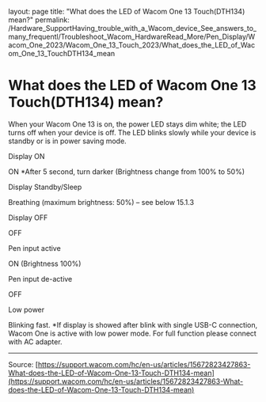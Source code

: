 layout: page
title: "What does the LED of Wacom One 13 Touch(DTH134) mean?"
permalink: /Hardware_SupportHaving_trouble_with_a_Wacom_device_See_answers_to_many_frequentl/Troubleshoot_Wacom_HardwareRead_More/Pen_Display/Wacom_One_2023/Wacom_One_13_Touch_2023/What_does_the_LED_of_Wacom_One_13_TouchDTH134_mean

# What does the LED of Wacom One 13 Touch(DTH134) mean?

When your Wacom One 13 is on, the power LED stays dim white; the LED turns off when your device is off. The LED blinks slowly while your device is standby or is in power saving mode.









Display ON




ON
*After 5 second, turn darker (Brightness change from 100% to 50%)






Display Standby/Sleep




Breathing (maximum brightness: 50%) – see below 15.1.3






Display OFF




OFF






Pen input active




ON (Brightness 100%)






Pen input de-active




OFF






Low power




Blinking fast.
*If display is showed after blink with single USB-C connection, Wacom One is active with low power mode. For full function please connect with AC adapter.

---
Source: [https://support.wacom.com/hc/en-us/articles/15672823427863-What-does-the-LED-of-Wacom-One-13-Touch-DTH134-mean](https://support.wacom.com/hc/en-us/articles/15672823427863-What-does-the-LED-of-Wacom-One-13-Touch-DTH134-mean)
